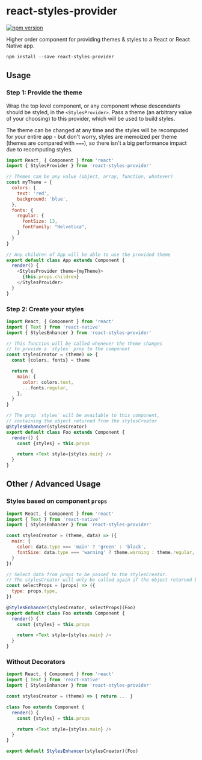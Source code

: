 react-styles-provider
=====================

[![npm version](https://img.shields.io/npm/v/react-styles-provider.svg?style=flat-square)](https://www.npmjs.com/package/react-styles-provider)

Higher order component for providing themes & styles to a React or React Native app.

```js
npm install --save react-styles-provider
```

## Usage

### Step 1: Provide the theme

Wrap the top level component, or any component whose descendants should be styled, in the `<StylesProvider>`. Pass a theme (an arbitrary value of your choosing) to this provider, which will be used to build styles.

The theme can be changed at any time and the styles will be recomputed for your entire app - but don't worry, styles are memoized per theme (themes are compared with `===`), so there isn't a big performance impact due to recomputing styles.

```js
import React, { Component } from 'react'
import { StylesProvider } from 'react-styles-provider'

// Themes can be any value (object, array, function, whatever)
const myTheme = {
  colors: {
    text: 'red',
    background: 'blue',
  },
  fonts: {
    regular: {
      fontSize: 13,
      fontFamily: "Helvetica",
    }
  }
}

// Any children of App will be able to use the provided theme
export default class App extends Component {
  render() {
    <StylesProvider theme={myTheme}>
      {this.props.children}
    </StylesProvider>
  }
}
```

### Step 2: Create your styles

```js
import React, { Component } from 'react'
import { Text } from 'react-native'
import { StylesEnhancer } from 'react-styles-provider'

// This function will be called whenever the theme changes
// to provide a `styles` prop to the component
const stylesCreator = (theme) => {
  const {colors, fonts} = theme

  return {
    main: {
      color: colors.text,
      ...fonts.regular,
    },
  }
}

// The prop `styles` will be available to this component,
// containing the object returned from the stylesCreator
@StylesEnhancer(stylesCreator)
export default class Foo extends Component {
  render() {
    const {styles} = this.props

    return <Text style={styles.main} />
  }
}
```

## Other / Advanced Usage

### Styles based on component `props`

```js
import React, { Component } from 'react'
import { Text } from 'react-native'
import { StylesEnhancer } from 'react-styles-provider'

const stylesCreator = (theme, data) => ({
  main: {
    color: data.type === 'main' ? 'green' : 'black',
    fontSize: data.type === 'warning' ? theme.warning : theme.regular,
  }
})

// Select data from props to be passed to the stylesCreator.
// The stylesCreator will only be called again if the object returned by this function changes (determined by shallow equality comparison)
const selectProps = (props) => ({
  type: props.type,
})

@StylesEnhancer(stylesCreator, selectProps)(Foo)
export default class Foo extends Component {
  render() {
    const {styles} = this.props

    return <Text style={styles.main} />
  }
}
```

### Without Decorators

```js
import React, { Component } from 'react'
import { Text } from 'react-native'
import { StylesEnhancer } from 'react-styles-provider'

const stylesCreator = (theme) => { return ... }

class Foo extends Component {
  render() {
    const {styles} = this.props

    return <Text style={styles.main} />
  }
}

export default StylesEnhancer(stylesCreator)(Foo)
```
